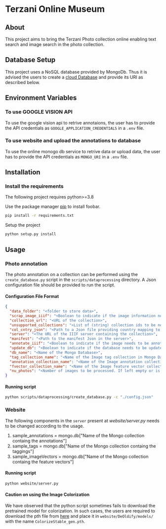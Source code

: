 # Terzani Online Museum

## About

This project aims to bring the Terzani Photo collection online enabling text search and image search in the photo collection.

## Database Setup

This project uses a NoSQL database provided by MongoDb. Thus it is advised the users to create a [cloud Database](https://www.mongodb.com/pricing) and provide its URI as described below.

## Environment Variables

### To use GOOGLE VISION API

To use the google vision api to retrive annotaions, the user has to provide the API credentials as `GOOGLE_APPLICATION_CREDENTIALS` in a `.env` file.

### To use website and upload the annotations to database

To use the online monogo db service to retrive data or upload data, the user has to provide the API credentials as `MONGO_URI` in a `.env` file.

## Installation

### Install the requirements

The following project requires python>=3.8

Use the package manager [pip](https://pip.pypa.io/en/stable/) to install foobar.

```bash
pip install -r requirements.txt
```

Setup the project

```bash
python setup.py install
```

## Usage

### Photo annotation

The photo annotation on a collection can be performed using the `create_database.py` script in the `scripts/dataprocessing` directory. A Json configuration file should be provided to run the script.

#### Configuration File Format

```json
{
  "data_folder": "<folder to store data>",
  "scrap_image_iiif": "<Boolean to indicate if the image information needs to be scraped from a IIIF server>",
  "collection_url": "<URL of the collection>",
  "unsupported_collections": "<List of (string) collection ids to be neglected>",
  "col_cntry_json": "<Path to a Json file providing country mapping to each collection>",
  "server": "<The URL of the IIIF server containing the collection>",
  "manifest": "<Path to the manifest Json in the server>",
  "annotate_iiif": "<Boolean to indicate if the image needs to be annotated using Vison API>",
  "update_db": "<Boolean to indicate if the database needs to be updated>",
  "db_name": "<Name of the Mongo Database>",
  "tag_collection_name": "<Name of the Image tag collection in Mongo Database>",
  "annotation_collection_name": "<Name of the Image annotation collection in Mongo Database>",
  "fvector_collection_name": "<Name of the Image feature vector collection in Mongo Database>",
  "nu_photos": "<Number of images to be processed. If left empty or is set as 'full' all images are processed. If a number is provided, those many images are randomly sampled from the collection>"
}
```

#### Running script

```bash
python scripts/dataprocessing/create_database.py -c "./config.json"
```

### Website

The following components in the `server` present at _website/server.py_ needs to be changed according to the usage.

1. sample_annotations = mongo.db["Name of the Mongo collection containg the annotations"]
2. sample_tags = mongo.db["Name of the Mongo collection containg the taggings"]
3. sample_imageVectors = mongo.db["Name of the Mongo collection containg the feature vectors"]

#### Running script

```bash
python website/server.py
```

#### Caution on using the Image Colorization

We have observed that the python script sometimes fails to download the pretrained model for colorization. In such cases, the users are required to download the pth file from [here](https://www.dropbox.com/s/usf7uifrctqw9rl/ColorizeStable_gen.pth?dl=0) and place it in `website/DeOldify/models/` with the name `ColorizeStable_gen.pth`.
